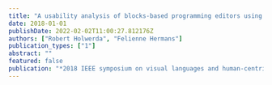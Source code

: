 ```yaml
---
title: "A usability analysis of blocks-based programming editors using cognitive dimensions"
date: 2018-01-01
publishDate: 2022-02-02T11:00:27.812176Z
authors: ["Robert Holwerda", "Felienne Hermans"]
publication_types: ["1"]
abstract: ""
featured: false
publication: "*2018 IEEE symposium on visual languages and human-centric computing (VL/HCC)*"
---
```


